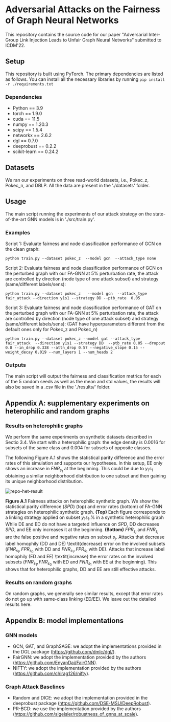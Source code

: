 # Adversarial Attacks on the Fairness of Graph Neural Networks
This repository contains the source code for our paper "Adversarial Inter-Group Link Injection Leads to Unfair Graph Neural Networks" submitted to ICDM'22.

## Setup
This repository is built using PyTorch. The primary dependencies are listed as follows. You can install all the necessary libraries by running
`pip install -r ./requirements.txt`

### Dependencies
- Python == 3.9
- torch == 1.9.0
- cuda == 11.5
- numpy == 1.20.3
- scipy == 1.5.4
- networkx == 2.6.2
- dgl == 0.7.0
- deeprobust == 0.2.2
- scikit-learn == 0.24.2


## Datasets
We ran our experiments on three read-world datasets, i.e., Pokec_z, Pokec_n, and DBLP. All the data are present in the './datasets' folder.

## Usage
The main script running the experiments of our attack strategy on the state-of-the-art GNN models is in './src/train.py'.

### Examples

Script 1: Evaluate fairness and node classification performance of GCN on the clean graph:

`python train.py --dataset pokec_z  --model gcn  --attack_type none 
`

Script 2: Evaluate fairness and node classification performance of GCN on the perturbed graph with our FA-GNN at 5% perturbation rate, the attack are controlled by direction (node type of one attack subset) and strategy (same/different labels/sens):

`python train.py --dataset pokec_z   --model gcn  --attack_type fair_attack --direction y1s1 --strategy DD --ptb_rate  0.05
`

Script 3: Evaluate fairness and node classification performance of GAT on the perturbed graph with our FA-GNN at 5% perturbation rate, the attack are controlled by direction (node type of one attack subset) and strategy (same/different labels/sens): (GAT have hyperparameters different from the default ones only for Pokec_z and Pokec_n)

`python train.py --dataset pokec_z --model gat --attack_type fair_attack  --direction y1s1 --strategy DD  --ptb_rate 0.05 --dropout 0.8 --in_drop 0.338 --attn_drop 0.57 --negative_slope 0.15 --weight_decay 0.019 --num_layers 1 --num_heads 2  
`

### Outputs
The main script will output the fairness and classification metrics for each of the 5 random seeds as well as the mean and std values, the results will also be saved in a .csv file in the './results/' folder.

## Appendix A: supplementary experiments on heterophilic and random graphs

### Results on heterophilic graphs
We perform the same experiments on synthetic datasets described in Sectio 3.4. We start with a heterophilic graph: the edge density is $0.0016$ for subsets of the same class and $0.004$ for subsets of opposite classes. 

The following Figure A.1 shows the statistical parity difference and the error rates of this simulation and supports our hypotheses. In this setup, EE only shows an increase in $FNR_{s_1}$ at the beginning. This could be due to $y_1s_1$ obtaining a similar neighborhood distribution to one subset and then gaining its unique neighborhood distribution.

![repo-het-result](https://user-images.githubusercontent.com/13431345/172593537-14ee234d-2ed7-4d4b-9b81-09746bd4ed8b.jpg)
<!-- <img src="https://user-images.githubusercontent.com/13431345/172593537-14ee234d-2ed7-4d4b-9b81-09746bd4ed8b.jpg" width="800"> -->
**Figure A.1** Fairness attacks on heterophilic synthetic graph. We show the statistical parity difference ($SPD$) (top) and error rates (bottom) of FA-GNN strategies on heterophilic synthetic graph. **(Top)** Each figure corresponds to a linking strategy applied on subset $y_1s_1$.% in a synthetic heterophilic graph While DE and ED do not have a targeted influence on $SPD$, DD decreases $SPD$, and EE only increases it at the beginning. **(Bottom)** $FPR_{s_j}$ and $FNR_{s_j}$ are the false positive and negative rates on subset $s_j$. Attacks that decrease label homophily (DD and DE) \textit{decrease} error on the involved subsets ($FNR_{s_1}, FPR_{s_0}$ with DD and $FNR_{s_1},FPR_{s_1}$ with DE). Attacks that increase label homophily (ED and EE) \textit{increase} the error rates on the involved subsets ($FNR_{s_1},FNR_{s_0}$ with ED and $FNR_{s_1}$ with EE at the beginning). This shows that for heterophilic graphs, DD and EE are still effective attacks.


### Results on random graphs
On random graphs, we generally see similar results, except that error rates do not go up with same-class linking (ED/EE).
We leave out the detailed results here.

## Appendix B: model implementations
### GNN models
- GCN, GAT, and GraphSAGE: we adopt the implementations provided in the DGL package (https://github.com/dmlc/dgl/). 
- FairGNN: we adopt the implementation provided by the authors (https://github.com/EnyanDai/FairGNN).
- NIFTY: we adopt the implementation provided by the authors (https://github.com/chirag126/nifty).

### Graph Attack Baselines
- Random and DICE: we adopt the implementation provided in the deeprobust package (https://github.com/DSE-MSU/DeepRobust). 
- PR-BCD: we use the implementation provided by the authors (https://github.com/sigeisler/robustness_of_gnns_at_scale).
